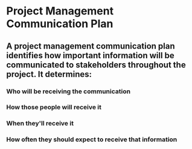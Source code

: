 # Project Management Communication Plan
## A project management communication plan identifies how important information will be communicated to stakeholders throughout the project. It determines:

### Who will be receiving the communication
### How those people will receive it
### When they'll receive it
### How often they should expect to receive that information
